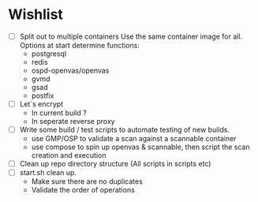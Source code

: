 # Wishlist
- [ ] Split out to multiple containers
	Use the same container image for all. Options at start determine functions:
	- postgresql
	- redis
	- ospd-openvas/openvas
	- gvmd
	- gsad
	- postfix
- [ ] Let`s encrypt 
	- In current build ?
	- In seperate reverse proxy
- [ ] Write some build / test scripts to automate testing of new builds. 
	- use GMP/OSP to validate a scan against a scannable container
	- use compose to spin up openvas &  scannable, then script the scan creation and execution
- [ ] Clean up repo directory structure (All scripts in scripts etc)
- [ ] start.sh clean up. 
	- Make sure there are no duplicates
	- Validate the order of operations

